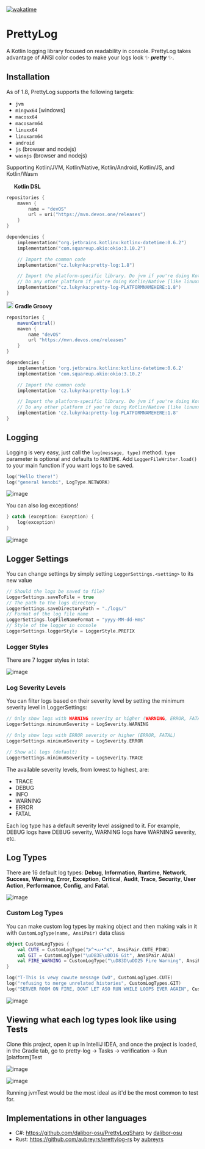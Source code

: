 [![wakatime](https://wakatime.com/badge/github/LukynkaCZE/PrettyLog.svg)](https://wakatime.com/badge/github/LukynkaCZE/PrettyLog)

# PrettyLog

A Kotlin logging library focused on readability in console.
PrettyLog takes advantage of ANSI color codes to make your logs look ✨ ***pretty*** ✨.

## Installation

As of 1.8, PrettyLog supports the following targets:

- `jvm`
- `mingwx64` [windows]
- `macosx64`
- `macosarm64`
- `linuxx64`
- `linuxarm64`
- `android`
- `js` (browser and nodejs)
- `wasmjs` (browser and nodejs)

Supporting Kotlin/JVM, Kotlin/Native, Kotlin/Android, Kotlin/JS, and Kotlin/Wasm

<img src="https://cdn.worldvectorlogo.com/logos/kotlin-2.svg" width="16px"></img>
**Kotlin DSL**
```kotlin
repositories {
    maven {
        name = "devOS"
        url = uri("https://mvn.devos.one/releases")
    }
}

dependencies {
    implementation("org.jetbrains.kotlinx:kotlinx-datetime:0.6.2")
    implementation("com.squareup.okio:okio:3.10.2")

    // Import the common code
    implementation("cz.lukynka:pretty-log:1.8")

    // Import the platform-specific library. Do jvm if you're doing Kotlin/JVM / Java, 
    // Do any other platform if you're doing Kotlin/Native [like linuxx64 or mingwx64]
    implementation("cz.lukynka:pretty-log-PLATFORMNAMEHERE:1.8")
}
```
<img src="https://github.com/LukynkaCZE/PrettyLog/assets/48604271/3293feca-7395-4100-8b61-257ba40dbe3c" width="18px"></img>
**Gradle Groovy**
```groovy
repositories {
    mavenCentral()
    maven {
        name "devOS"
        url "https://mvn.devos.one/releases"
    }
}

dependencies {
    implementation 'org.jetbrains.kotlinx:kotlinx-datetime:0.6.2'
    implementation 'com.squareup.okio:okio:3.10.2'

    // Import the common code
    implementation 'cz.lukynka:pretty-log:1.5'

    // Import the platform-specific library. Do jvm if you're doing Kotlin/JVM / Java, 
    // Do any other platform if you're doing Kotlin/Native [like linuxx64 or mingwx64]
    implementation 'cz.lukynka:pretty-log-PLATFORMNAMEHERE:1.8'
}
```
## Logging
Logging is very easy, just call the `log(message, type)` method. `type` parameter is optional and defaults to `RUNTIME`. Add `LoggerFileWriter.load()` to your main function if you want logs to be saved.
```kotlin
log("Hello there!")
log("general kenobi", LogType.NETWORK)
```
![image](https://github.com/LukynkaCZE/PrettyLog/assets/48604271/4052e4f2-6b69-4e95-a2ee-ba130615d82f)


You can also log exceptions!
```kotlin
} catch (exception: Exception) {
    log(exception)
}
```
![image](https://github.com/LukynkaCZE/PrettyLog/assets/48604271/a5268ff2-7736-43df-bfb0-2a82bfc6ecc3)

## Logger Settings
You can change settings by simply setting `LoggerSettings.<setting>` to its new value

```kotlin
// Should the logs be saved to file?
LoggerSettings.saveToFile = true
// The path to the logs directory
LoggerSettings.saveDirectoryPath = "./logs/"
// Format of the log file name
LoggerSettings.logFileNameFormat = "yyyy-MM-dd-Hms"
// Style of the logger in console
LoggerSettings.loggerStyle = LoggerStyle.PREFIX
```

### Logger Styles
There are 7 logger styles in total:

![image](https://github.com/LukynkaCZE/PrettyLog/assets/48604271/17c8ab17-3003-4c5a-a4dd-91c0b08203f8)

### Log Severity Levels
You can filter logs based on their severity level by setting the minimum severity level in LoggerSettings:

```kotlin
// Only show logs with WARNING severity or higher (WARNING, ERROR, FATAL)
LoggerSettings.minimumSeverity = LogSeverity.WARNING

// Only show logs with ERROR severity or higher (ERROR, FATAL)
LoggerSettings.minimumSeverity = LogSeverity.ERROR

// Show all logs (default)
LoggerSettings.minimumSeverity = LogSeverity.TRACE
```

The available severity levels, from lowest to highest, are:
- TRACE
- DEBUG
- INFO
- WARNING
- ERROR
- FATAL

Each log type has a default severity level assigned to it. For example, DEBUG logs have DEBUG severity, WARNING logs have WARNING severity, etc.

## Log Types
There are 16 default log types: **Debug**, **Information**, **Runtime**, **Network**, **Success**, **Warning**, **Error**, **Exception**, **Critical**, **Audit**, **Trace**, **Security**, **User Action**, **Performance**, **Config**, and **Fatal**.

![image](https://github.com/LukynkaCZE/PrettyLog/assets/48604271/ee41b3a2-b2af-4ba8-a5d5-cfb7410b1065)

### Custom Log Types
You can make custom log types by making object and then making vals in it with `CustomLogType(name, AnsiPair)` data class

```kotlin
object CustomLogTypes {
    val CUTE = CustomLogType("≽^•⩊•^≼", AnsiPair.CUTE_PINK)
    val GIT = CustomLogType("\uD83E\uDD16 Git", AnsiPair.AQUA)
    val FIRE_WARNING = CustomLogType("\uD83D\uDD25 Fire Warning", AnsiPair.ORANGE)
}
```
```kotlin
log("T-This is vewy cuwute message OwO", CustomLogTypes.CUTE)
log("refusing to merge unrelated histories", CustomLogTypes.GIT)
log("SERVER ROOM ON FIRE, DONT LET ASO RUN WHILE LOOPS EVER AGAIN", CustomLogTypes.FIRE_WARNING)
```

![image](https://github.com/LukynkaCZE/PrettyLog/assets/48604271/93f82bab-1ccc-470b-8827-cfe4a1409a55)

## Viewing what each log types look like using Tests

Clone this project, open it up in IntelliJ IDEA, and once the project is loaded, in the Gradle tab, go to pretty-log -> Tasks -> verification -> Run [platform]Test

![image](https://github.com/user-attachments/assets/3c8df998-4779-493a-bae7-b6057e04d854)

![image](https://github.com/user-attachments/assets/456f6d22-7c22-47b2-821e-97bebca58050)

Running jvmTest would be the most ideal as it'd be the most common to test for.

## Implementations in other languages

- C#: https://github.com/dalibor-osu/PrettyLogSharp by [dalibor-osu](https://github.com/dalibor-osu)
- Rust: https://github.com/aubreyrs/prettylog-rs by [aubreyrs](https://github.com/aubreyrs/)
